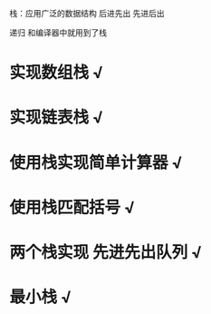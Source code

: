 栈：应用广泛的数据结构 后进先出 先进后出

递归 和编译器中就用到了栈
# 实现数组栈 √

# 实现链表栈 √

# 使用栈实现简单计算器 √

# 使用栈匹配括号 √

# 两个栈实现 先进先出队列 √

# 最小栈 √

